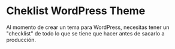 # Cheklist WordPress Theme

Al momento de crear un tema para WordPress, necesitas tener un "checklist" de todo lo que se tiene que hacer antes de sacarlo a producción.

